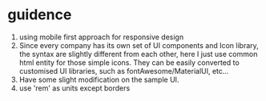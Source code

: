 # guidence
1. using mobile first approach for responsive design
2. Since every company has its own set of UI components and Icon library, the syntax are slightly different from each other, here I just use common html entity for those simple icons. They can be easily converted to customised UI libraries, such as fontAwesome/MaterialUI, etc...
3. Have some slight modification on the sample UI.
4. use 'rem' as units except borders